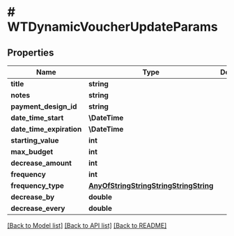 # # WTDynamicVoucherUpdateParams

## Properties

Name | Type | Description | Notes
------------ | ------------- | ------------- | -------------
**title** | **string** |  |
**notes** | **string** |  |
**payment_design_id** | **string** |  |
**date_time_start** | **\DateTime** |  |
**date_time_expiration** | **\DateTime** |  |
**starting_value** | **int** |  |
**max_budget** | **int** |  |
**decrease_amount** | **int** |  |
**frequency** | **int** |  |
**frequency_type** | [**AnyOfStringStringStringStringString**](AnyOfStringStringStringStringString.md) |  |
**decrease_by** | **double** |  | [optional]
**decrease_every** | **double** |  | [optional]

[[Back to Model list]](../../README.md#models) [[Back to API list]](../../README.md#endpoints) [[Back to README]](../../README.md)
